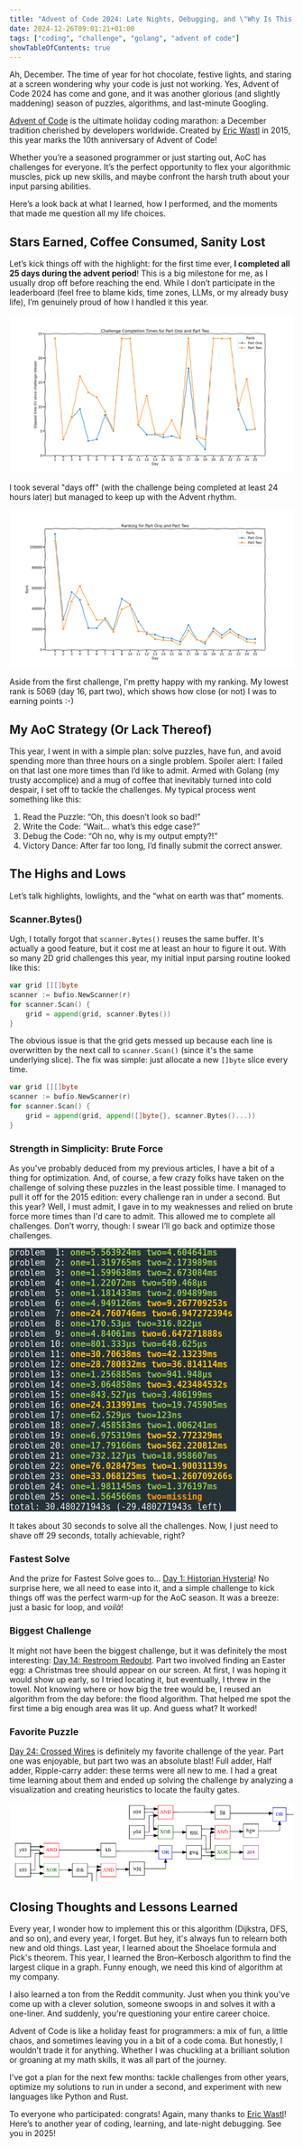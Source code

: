 ```yaml
---
title: "Advent of Code 2024: Late Nights, Debugging, and \"Why Is This So Slow?\""
date: 2024-12-26T09:01:21+01:00
tags: ["coding", "challenge", "golang", "advent of code"]
showTableOfContents: true
---
```


Ah, December. The time of year for hot chocolate, festive lights, and staring at a screen wondering why your code is just not working. Yes, Advent of Code 2024 has come and gone, and it was another glorious (and slightly maddening) season of puzzles, algorithms, and last-minute Googling.

[Advent of Code](https://adventofcode.com/) is the ultimate holiday coding marathon: a December tradition cherished by developers worldwide. Created by [Eric Wastl](https://was.tl/) in 2015, this year marks the 10th anniversary of Advent of Code!

Whether you’re a seasoned programmer or just starting out, AoC has challenges for everyone. It’s the perfect opportunity to flex your algorithmic muscles, pick up new skills, and maybe confront the harsh truth about your input parsing abilities.

Here’s a look back at what I learned, how I performed, and the moments that made me question all my life choices.

## Stars Earned, Coffee Consumed, Sanity Lost
Let’s kick things off with the highlight: for the first time ever, **I completed all 25 days during the advent period**! This is a big milestone for me, as I usually drop off before reaching the end. While I don’t participate in the leaderboard (feel free to blame kids, time zones, LLMs, or my already busy life), I’m genuinely proud of how I handled it this year.

![](aoc_time.png)

I took several "days off" (with the challenge being completed at least 24 hours later) but managed to keep up with the Advent rhythm.

![](aoc_ranking.png)

Aside from the first challenge, I'm pretty happy with my ranking. My lowest rank is 5069 (day 16, part two), which shows how close (or not) I was to earning points :-)


## My AoC Strategy (Or Lack Thereof)
This year, I went in with a simple plan: solve puzzles, have fun, and avoid spending more than three hours on a single problem. Spoiler alert: I failed on that last one more times than I’d like to admit. Armed with Golang (my trusty accomplice) and a mug of coffee that inevitably turned into cold despair, I set off to tackle the challenges. My typical process went something like this:

1. Read the Puzzle: “Oh, this doesn’t look so bad!”
2. Write the Code: “Wait… what’s this edge case?”
3. Debug the Code: “Oh no, why is my output empty?!”
4. Victory Dance: After far too long, I’d finally submit the correct answer.

## The Highs and Lows

Let’s talk highlights, lowlights, and the “what on earth was that” moments.

### Scanner.Bytes()

Ugh, I totally forgot that `scanner.Bytes()` reuses the same buffer. It's actually a good feature, but it cost me at least an hour to figure it out. With so many 2D grid challenges this year, my initial input parsing routine looked like this:

```go
var grid [][]byte
scanner := bufio.NewScanner(r)
for scanner.Scan() {
    grid = append(grid, scanner.Bytes())
}
```

The obvious issue is that the grid gets messed up because each line is overwritten by the next call to `scanner.Scan()` (since it's the same underlying slice). The fix was simple: just allocate a new `[]byte` slice every time.

```go
var grid [][]byte
scanner := bufio.NewScanner(r)
for scanner.Scan() {
    grid = append(grid, append([]byte{}, scanner.Bytes()...))
}
```

### Strength in Simplicity: Brute Force
As you've probably deduced from my previous articles, I have a bit of a thing for optimization. And, of course, a few crazy folks have taken on the challenge of solving these puzzles in the least possible time. I managed to pull it off for the 2015 edition: every challenge ran in under a second. But this year? Well, I must admit, I gave in to my weaknesses and relied on brute force more times than I'd care to admit. This allowed me to complete all challenges. Don’t worry, though: I swear I’ll go back and optimize those challenges.

![](duration.png)

It takes about 30 seconds to solve all the challenges. Now, I just need to shave off 29 seconds, totally achievable, right?

### Fastest Solve
And the prize for Fastest Solve goes to... [Day 1: Historian Hysteria](https://adventofcode.com/2024/day/1)! No surprise here, we all need to ease into it, and a simple challenge to kick things off was the perfect warm-up for the AoC season. It was a breeze: just a basic for loop, and *voilà*!

### Biggest Challenge
It might not have been the biggest challenge, but it was definitely the most interesting: [Day 14: Restroom Redoubt](https://adventofcode.com/2024/day/14). Part two involved finding an Easter egg: a Christmas tree should appear on our screen. At first, I was hoping it would show up early, so I tried locating it, but eventually, I threw in the towel. Not knowing where or how big the tree would be, I reused an algorithm from the day before: the flood algorithm. That helped me spot the first time a big enough area was lit up. And guess what? It worked!

### Favorite Puzzle
[Day 24: Crossed Wires](https://adventofcode.com/2024/day/24) is definitely my favorite challenge of the year. Part one was enjoyable, but part two was an absolute blast! Full adder, Half adder, Ripple-carry adder: these terms were all new to me. I had a great time learning about them and ended up solving the challenge by analyzing a visualization and creating heuristics to locate the faulty gates.

![](gates.png)

## Closing Thoughts and Lessons Learned

Every year, I wonder how to implement this or this algorithm (Dijkstra, DFS, and so on), and every year, I forget. But hey, it's always fun to relearn both new and old things. Last year, I learned about the Shoelace formula and Pick's theorem. This year, I learned the Bron–Kerbosch algorithm to find the largest clique in a graph. Funny enough, we need this kind of algorithm at my company.

I also learned a ton from the Reddit community. Just when you think you've come up with a clever solution, someone swoops in and solves it with a one-liner. And suddenly, you're questioning your entire career choice.

Advent of Code is like a holiday feast for programmers: a mix of fun, a little chaos, and sometimes leaving you in a bit of a code coma. But honestly, I wouldn’t trade it for anything. Whether I was chuckling at a brilliant solution or groaning at my math skills, it was all part of the journey.

I've got a plan for the next few months: tackle challenges from other years, optimize my solutions to run in under a second, and experiment with new languages like Python and Rust.

To everyone who participated: congrats! Again, many thanks to [Eric Wastl](https://was.tl/)! Here’s to another year of coding, learning, and late-night debugging. See you in 2025!


